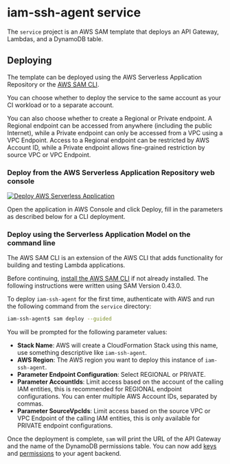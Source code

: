 # iam-ssh-agent service

The `service` project is an AWS SAM template that deploys an API Gateway,
Lambdas, and a DynamoDB table.

## Deploying

The template can be deployed using the AWS Serverless Application Repository or
the [AWS SAM CLI](https://docs.aws.amazon.com/serverless-application-model/latest/developerguide/serverless-sam-reference.html#serverless-sam-cli).

You can choose whether to deploy the service to the same account as your CI
workload or to a separate account.

You can also choose whether to create a Regional or Private endpoint. A
Regional endpoint can be accessed from anywhere (including the public Internet),
while a Private endpoint can only be accessed from a VPC using a VPC Endpoint.
Access to a Regional endpoint can be restricted by AWS Account ID, while a
Private endpoint allows fine-grained restriction by source VPC or VPC Endpoint.

### Deploy from the AWS Serverless Application Repository web console

[![Deploy AWS Serverless Application](https://cdn.rawgit.com/buildkite/cloudformation-launch-stack-button-svg/master/launch-stack.svg)](https://serverlessrepo.aws.amazon.com/applications/arn:aws:serverlessrepo:us-east-1:832577133680:applications~iam-ssh-agent)

Open the application in AWS Console and click Deploy, fill in the parameters
as described below for a CLI deployment.

### Deploy using the Serverless Application Model on the command line

The AWS SAM CLI is an extension of the AWS CLI that adds functionality for
building and testing Lambda applications.

Before continuing, [install the AWS SAM CLI](https://docs.aws.amazon.com/serverless-application-model/latest/developerguide/serverless-sam-cli-install.html) if not already installed. The following
instructions were written using SAM Version 0.43.0.

To deploy `iam-ssh-agent` for the first time, authenticate with AWS and run the
following command from the `service` directory:

```bash
iam-ssh-agent$ sam deploy --guided
```

You will be prompted for the following parameter values:

* **Stack Name**: AWS will create a CloudFormation Stack using this name, use
something descriptive like `iam-ssh-agent`.
* **AWS Region**: The AWS region you want to deploy this instance of
`iam-ssh-agent`.
* **Parameter Endpoint Configuration**: Select REGIONAL or PRIVATE. 
* **Parameter AccountIds**: Limit access based on the account of the calling IAM
entities, this is recommended for REGIONAL endpoint configurations. You can
enter multiple AWS Account IDs, separated by commas.
* **Parameter SourceVpcIds**: Limit access based on the source VPC or VPC
Endpoint of the calling IAM entities, this is only available for PRIVATE
endpoint configurations.

Once the deployment is complete, `sam` will print the URL of the API Gateway and
the name of the DynamoDB permissions table. You can now add [keys](../README.md#adding-keys)
and [permissions](../README.md#granting-access-to-keys) to your agent backend.
